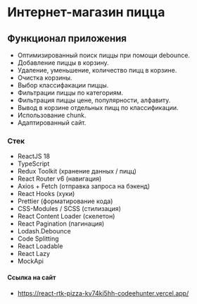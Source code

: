 # Интернет-магазин пицца
## Функционал приложения
- Оптимизированный поиск пиццы при помощи debounce.
- Добавление пиццы в корзину.
- Удаление, уменьшение, количество пицц в корзине.
- Очистка корзины.
- Выбор классифакации пиццы.
- Фильтрации пиццы по категориям.
- Фильтрация пиццы цене, популярности, алфавиту.
- Вывод в корзине отдельных пицц по классификации.
- Использование chunk.
- Адаптированный сайт.

### Стек

- ReactJS 18
- TypeScript
- Redux Toolkit (хранение данных / пицц)
- React Router v6 (навигация)
- Axios + Fetch (отправка запроса на бэкенд)
- React Hooks (хуки)
- Prettier (форматирование кода)
- CSS-Modules / SCSS (стилизация)
- React Content Loader (скелетон)
- React Pagination (пагинация)
- Lodash.Debounce
- Code Splitting
- React Loadable
- React Lazy
- MockApi 

#### Ссылка на сайт
- https://react-rtk-pizza-kv74ki5hh-codeehunter.vercel.app/
